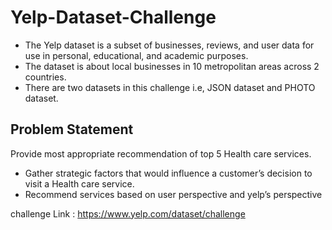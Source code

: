 # Yelp-Dataset-Challenge

- The Yelp dataset is a subset of businesses, reviews, and user data for use in personal, educational, and academic purposes.
- The dataset is about local businesses in 10 metropolitan areas across 2 countries. 
- There are two datasets in this challenge i.e, JSON dataset and PHOTO dataset.


## Problem Statement
Provide most appropriate recommendation of top 5 Health care services.
- Gather  strategic factors that would influence a customer’s decision to visit a Health care service.
- Recommend services based on user perspective and yelp’s perspective


challenge Link : https://www.yelp.com/dataset/challenge<br>
